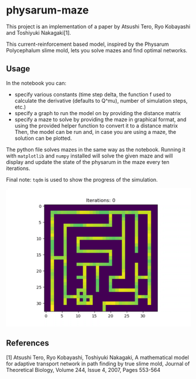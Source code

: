 # physarum-maze
This project is an implementation of a paper by Atsushi Tero, Ryo Kobayashi and Toshiyuki Nakagaki[1].

This current-reinforcement based model, inspired by the Physarum Polycephalum slime mold, lets you solve mazes and find optimal networks.

## Usage
In the notebook you can:
* specify various constants (time step delta, the function f used to calculate the derivative (defaults to Q^mu), number of simulation steps, etc.)
* specify a graph to run the model on by providing the distance matrix
* specify a maze to solve by providing the maze in graphical format, and using the provided helper function to convert it to a distance matrix
Then, the model can be run and, in case you are using a maze, the solution can be plotted.

The python file solves mazes in the same way as the notebook. Running it with `matplotlib` and `numpy` installed will solve the given maze and will display and update the state of the physarum in the maze every ten iterations.

Final note: `tqdm` is used to show the progress of the simulation.

![](https://raw.githubusercontent.com/robert-30/physarum-maze/master/phys.gif)
## References
[1] Atsushi Tero, Ryo Kobayashi, Toshiyuki Nakagaki,
A mathematical model for adaptive transport network in path finding by true slime mold,
Journal of Theoretical Biology,
Volume 244, Issue 4,
2007,
Pages 553-564
